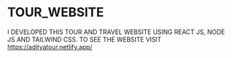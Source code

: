 # TOUR_WEBSITE
I DEVELOPED THIS TOUR AND TRAVEL WEBSITE USING REACT JS, NODE JS AND TAILWIND CSS. TO SEE THE WEBSITE VISIT https://adityatour.netlify.app/ 
